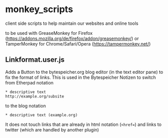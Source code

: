 # monkey_scripts
client side scripts to help maintain our websites and online tools

to be used with GreaseMonkey for Firefox (https://addons.mozilla.org/de/firefox/addon/greasemonkey/)
or TamperMonkey for Chrome/Safari/Opera (https://tampermonkey.net/)

## Linkformat.user.js
Adds a Button to the bytespeicher.org blog editor (in the text editor pane) to fix the format of links.
This is used in the Bytespeicher Notizen to switch from Etherpad notation

```
* descriptive text 
http://example.org/subsite
```

to the blog notation

```
* descriptive text (example.org)
```

It does not touch links that are already in html notation (`<href=`) and links to twitter (which are handled by another plugin)

